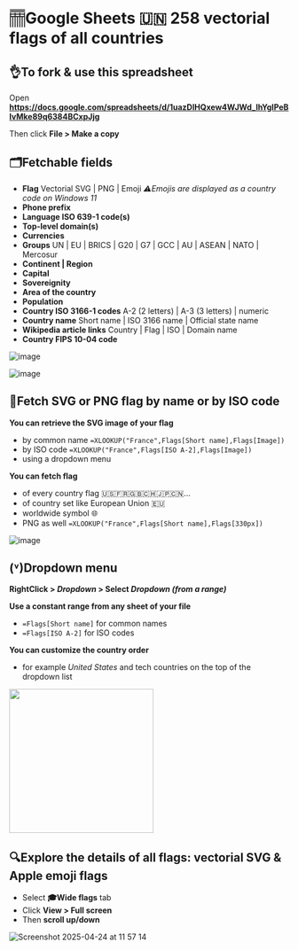 # 𓊁Google Sheets 🇺🇳 258 vectorial flags of all countries 

## 👌To fork & use this spreadsheet

Open **https://docs.google.com/spreadsheets/d/1uazDIHQxew4WJWd_lhYgIPeBIvMke89q6384BCxpJjg**

Then click **File > Make a copy**

## 🗂️Fetchable fields

- **Flag** Vectorial SVG | PNG | Emoji *⚠️Emojis are displayed as a country code on Windows 11*
- **Phone prefix**
- **Language ISO 639-1 code(s)**
- **Top-level domain(s)**
- **Currencies**
- **Groups** UN | EU | BRICS | G20 | G7 | GCC | AU | ASEAN | NATO | Mercosur
- **Continent | Region**
- **Capital**
- **Sovereignity**
- **Area of the country**
- **Population**
- **Country ISO 3166-1 codes** A-2 (2 letters) | A-3 (3 letters) | numeric
- **Country name** Short name | ISO 3166 name | Official state name
- **Wikipedia article links** Country | Flag | ISO | Domain name
- **Country FIPS 10-04 code**

![image](https://github.com/user-attachments/assets/cd8e5d79-5d8c-4f9d-b546-e1d5309f7784)

![image](https://github.com/user-attachments/assets/357bb8cb-fb2c-4d1b-ba5a-0a19d36cd6d8)

## 🏁Fetch SVG or PNG flag by name or by ISO code

**You can retrieve the SVG image of your flag**
- by common name `=XLOOKUP("France",Flags[Short name],Flags[Image])`
- by ISO code `=XLOOKUP("France",Flags[ISO A-2],Flags[Image])`
- using a dropdown menu 

**You can fetch flag**
- of every country flag 🇺🇸🇫🇷🇬🇧🇨🇭🇯🇵🇨🇳...
- of country set like European Union 🇪🇺
- worldwide symbol 🌐
- PNG as well `=XLOOKUP("France",Flags[Short name],Flags[330px])`

![image](https://github.com/user-attachments/assets/5f496067-c417-4ba3-b767-93628bdf2c50)

## (˅)Dropdown menu

**RightClick > *Dropdown* > Select *Dropdown (from a range)***

**Use a constant range from any sheet of your file**
- `=Flags[Short name]` for common names
- `=Flags[ISO A-2]` for ISO codes

**You can customize the country order**
- for example *United States* and tech countries on the top of the dropdown list

<img src="https://github.com/user-attachments/assets/07c40bdf-fed8-49ba-ba7c-6efabee88557" width="260">

## 🔍Explore the details of all flags: vectorial SVG & Apple emoji flags

- Select **🎓Wide flags** tab
- Click **View > Full screen**
- Then **scroll up/down**

![Screenshot 2025-04-24 at 11 57 14](https://github.com/user-attachments/assets/8b723874-a857-4fe1-b88c-fae85dd9a46e)

